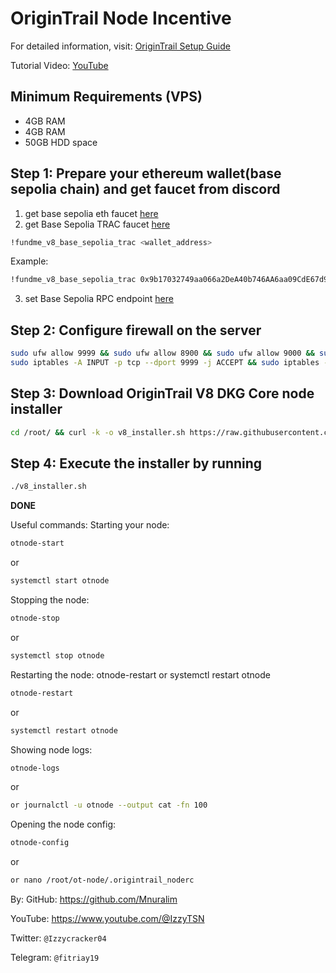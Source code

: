 
# OriginTrail Node Incentive

For detailed information, visit: [OriginTrail Setup Guide](https://docs.origintrail.io/dkg-v8-upcoming-version/run-a-v8-core-node-on-testnet/preparation-for-v8-dkg-core-node-deployment) 

Tutorial Video: [YouTube](www.youtube.com)

## Minimum Requirements (VPS)
- 4GB RAM
- 4GB RAM
- 50GB HDD space

## Step 1: Prepare your ethereum wallet(base sepolia chain) and get faucet from discord
1. get base sepolia eth faucet [here](https://docs.base.org/docs/tools/network-faucets/)
2. get Base Sepolia TRAC faucet [here](https://discord.gg/Y5Sar6Ex)
```bash
!fundme_v8_base_sepolia_trac <wallet_address>
```
Example:
```bash
!fundme_v8_base_sepolia_trac 0x9b17032749aa066a2DeA40b746AA6aa09CdE67d9
```
3. set Base Sepolia RPC endpoint [here](https://docs.base.org/docs/network-information/#base-mainnet)

## Step 2: Configure firewall on the server
```bash
sudo ufw allow 9999 && sudo ufw allow 8900 && sudo ufw allow 9000 && sudo ufw reload
sudo iptables -A INPUT -p tcp --dport 9999 -j ACCEPT && sudo iptables -A INPUT -p tcp --dport 8900 -j ACCEPT && sudo iptables -A INPUT -p tcp --dport 9000 -j ACCEPT
```

## Step 3: Download OriginTrail V8 DKG Core node installer
```bash
cd /root/ && curl -k -o v8_installer.sh https://raw.githubusercontent.com/OriginTrail/ot-node/v8/develop/installer/v8_installer.sh && chmod +x v8_installer.sh
```

## Step 4: Execute the installer by running
```bash
./v8_installer.sh
```

**DONE**

Useful commands:
Starting your node: 
```bash
otnode-start
```
or
```bash
systemctl start otnode
```

Stopping the node: 
```bash
otnode-stop
```
or
```bash
systemctl stop otnode
```

Restarting the node: otnode-restart  or systemctl restart otnode
```bash
otnode-restart
```
or
```bash
systemctl restart otnode
```

Showing node logs: 
```bash
otnode-logs
```
or
```bash
or journalctl -u otnode --output cat -fn 100
```

Opening the node config: 
```bash
otnode-config
```
or
```bash
or nano /root/ot-node/.origintrail_noderc
```


By:
GitHub: https://github.com/Mnuralim

YouTube: https://www.youtube.com/@IzzyTSN

Twitter: `@Izzycracker04`

Telegram: `@fitriay19`

